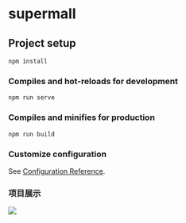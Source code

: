 # supermall

## Project setup
```
npm install
```

### Compiles and hot-reloads for development
```
npm run serve
```

### Compiles and minifies for production
```
npm run build
```

### Customize configuration
See [Configuration Reference](https://cli.vuejs.org/config/).

### 项目展示

![](https://raw.githubusercontent.com/UILcoder/supermall/master/src/assets/img/itemimg/image-20201028102411799.png)
